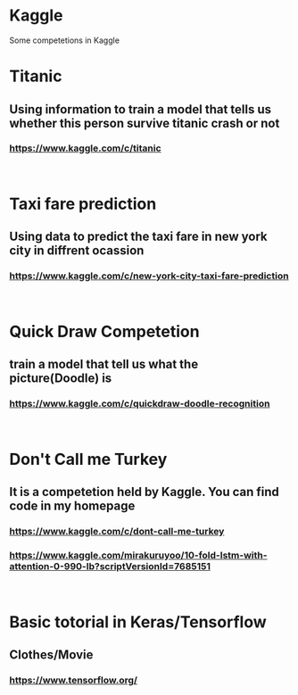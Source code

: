 # Kaggle
Some competetions in Kaggle
&nbsp;
# Titanic
## Using information to train a model that tells us whether this person survive titanic crash or not
### https://www.kaggle.com/c/titanic
&nbsp;
# Taxi fare prediction
## Using data to predict the taxi fare in new york city in diffrent ocassion
### https://www.kaggle.com/c/new-york-city-taxi-fare-prediction
&nbsp;
# Quick Draw Competetion
## train a model that tell us what the picture(Doodle) is
### https://www.kaggle.com/c/quickdraw-doodle-recognition
&nbsp;
# Don't Call me Turkey
## It is a competetion held by Kaggle. You can find code in my homepage
### https://www.kaggle.com/c/dont-call-me-turkey
### https://www.kaggle.com/mirakuruyoo/10-fold-lstm-with-attention-0-990-lb?scriptVersionId=7685151
&nbsp;
# Basic totorial in Keras/Tensorflow
##  Clothes/Movie
### https://www.tensorflow.org/
